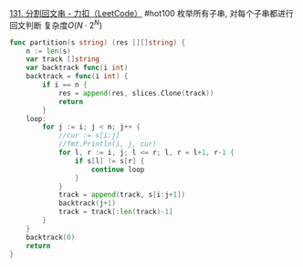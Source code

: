 [131. 分割回文串 - 力扣（LeetCode）](https://leetcode.cn/problems/palindrome-partitioning/submissions/?envType=study-plan-v2&envId=top-100-liked)
#hot100 
枚举所有子串, 对每个子串都进行回文判断
复杂度$O(N\cdot 2^N)$
```go
func partition(s string) (res [][]string) {
	n := len(s)
	var track []string
	var backtrack func(i int)
	backtrack = func(i int) {
		if i == n {
			res = append(res, slices.Clone(track))
			return
		}
	loop:
		for j := i; j < n; j++ {
			//cur := s[i:j]
			//fmt.Println(i, j, cur)
			for l, r := i, j; l <= r; l, r = l+1, r-1 {
				if s[l] != s[r] {
					continue loop
				}
			}
			track = append(track, s[i:j+1])
			backtrack(j+1)
			track = track[:len(track)-1]
		}
	}
	backtrack(0)
	return
}


```
